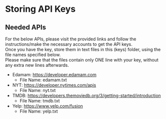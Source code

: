 # Storing API Keys

## Needed APIs  
For the below APIs, please visit the provided links and follow the instructions/make the necessary accounts to get the API keys.   
Once you have the key, store them in text files in this (keys) folder, using the file names specified below.   
Please make sure that the files contain only ONE line with your key, without any extra new lines afterwards.   

* Edamam: https://developer.edamam.com
    - File Name: edamam.txt
* NYT: https://developer.nytimes.com/apis
    - File Name: nyt.txt
* TMDB: https://developers.themoviedb.org/3/getting-started/introduction
    - File Name: tmdb.txt
* Yelp: https://www.yelp.com/fusion
    - File Name: yelp.txt

